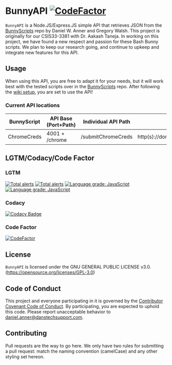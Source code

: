 # BunnyAPI [![CodeFactor](https://www.codefactor.io/repository/github/danner26/bunnyapi/badge)](https://www.codefactor.io/repository/github/danner26/bunnyapi)

`BunnyAPI` is a Node.JS/Express.JS simple API that retrieves JSON from the [BunnyScripts](https://github.com/danner26/BunnyScripts) repo by Daniel W. Anner and Gregory Walsh. This project is originally for our CSIS33-3381 with Dr. Aakash Taneja. In working on this project, we have found a new respect and passion for these Bash Bunny scripts. We plan to keep our research going, and continue to upkeep and integrate new features for this API.

## Usage
When using this API, you are free to adapt it for your needs, but it will work best with the tested scripts over in the [BunnyScripts](https://github.com/danner26/BunnyScripts) repo. After following the [wiki setup](https://github.com/danner26/BunnyAPI/wiki/Setup-Install-Guide), you are set to use the API!

### Current API locations
| BunnyScript       | API Base (Port+Path) | Individual API Path | Full API Path                                      |
| ----------------- | -------------------- | ------------------- | -------------------------------------------------- |
| ChromeCreds       | 4001 + /chrome       | /submitChromeCreds  | http(s)://domain.tld:4001/chrome/submitChromeCreds |

## LGTM/Codacy/Code Factor
### LGTM
[![Total alerts](https://img.shields.io/lgtm/alerts/g/danner26/BunnyAPI.svg?logo=lgtm&logoWidth=18)](https://lgtm.com/projects/g/danner26/BunnyAPI/alerts/)
[![Total alerts](https://img.shields.io/lgtm/alerts/g/danner26/BunnyAPI.svg?logo=lgtm&logoWidth=18)](https://lgtm.com/projects/g/danner26/BunnyAPI/alerts/)
[![Language grade: JavaScript](https://img.shields.io/lgtm/grade/javascript/g/danner26/BunnyAPI.svg?logo=lgtm&logoWidth=18)](https://lgtm.com/projects/g/danner26/BunnyAPI/context:javascript)
[![Language grade: JavaScript](https://img.shields.io/lgtm/grade/javascript/g/danner26/BunnyAPI.svg?logo=lgtm&logoWidth=18)](https://lgtm.com/projects/g/danner26/BunnyAPI/context:javascript)
### Codacy
[![Codacy Badge](https://api.codacy.com/project/badge/Grade/cdaf726373fa4744be72cd39e3bca465)](https://www.codacy.com/app/danner26/BunnyAPI?utm_source=github.com&amp;utm_medium=referral&amp;utm_content=danner26/BunnyAPI&amp;utm_campaign=Badge_Grade)
### Code Factor
[![CodeFactor](https://www.codefactor.io/repository/github/danner26/bunnyapi/badge)](https://www.codefactor.io/repository/github/danner26/bunnyapi)

## License
`BunnyAPI` is licensed under the GNU GENERAL PUBLIC LICENSE v3.0. (https://opensource.org/licenses/GPL-3.0)

## Code of Conduct
This project and everyone participating in it is governed by the [Contributor Covenant Code of Conduct](CODE_OF_CONDUCT.md). By participating, you are expected to uphold this code. Please report unacceptable behavior to [daniel.anner@danstechsupport.com](mailto:daniel.anner@danstechsupport.com).

## Contributing

Pull requests are the way to go here. We only have two rules for submitting a pull request: match the naming convention (camelCase) and any other styling set hereon. 
